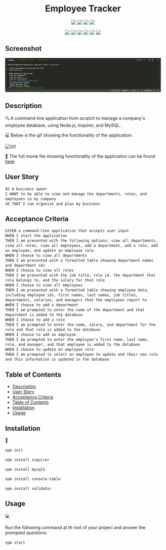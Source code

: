 <h1 align="center">Employee Tracker</h1>
   
  
<p align="center">
    <img src="https://img.shields.io/github/repo-size/nguyendinhkhanhha296/employee-tracker" />
    <img src="https://img.shields.io/github/languages/top/nguyendinhkhanhha296/employee-tracker"  />
    <img src="https://img.shields.io/github/issues/nguyendinhkhanhha296/employee-tracker" />
    <img src="https://img.shields.io/github/last-commit/nguyendinhkhanhha296/employee-tracker" >
</p>
  
<p align="center">
    <img src="https://img.shields.io/badge/Javascript-yellow" />
    <img src="https://img.shields.io/badge/jQuery-blue"  />
    <img src="https://img.shields.io/badge/mySQL-purple"  />
    <img src="https://img.shields.io/badge/-Node.js-green" />
    <img src="https://img.shields.io/badge/-inquirer-red" >
    <img src="https://img.shields.io/badge/-json-orange" />
</p>

## Screenshot

![Screenshot](./Assets/Screen%20Shot%202022-09-08%20at%201.38.14%20PM.png)
   
## Description
  
🔍 A command-line application from scratch to manage a company's employee database, using Node.js, Inquirer, and MySQL.  
  
💻 Below is the gif showing the functionality of the application:
  
![Gif](./Assets/employeetracker.gif)
  
🎥 The full movie file showing functionality of the application can be found [here](./Assets/Screen%20Recording%202022-09-11%20at%202.35.30%20PM.mov)  
  
## User Story
  
```
AS A business owner
I WANT to be able to view and manage the departments, roles, and employees in my company
SO THAT I can organize and plan my business 
```
  
## Acceptance Criteria
  
``` 
GIVEN a command-line application that accepts user input
WHEN I start the application
THEN I am presented with the following options: view all departments, view all roles, view all employees, add a department, add a role, add an employee, and update an employee role
WHEN I choose to view all departments
THEN I am presented with a formatted table showing department names and department ids
WHEN I choose to view all roles
THEN I am presented with the job title, role id, the department that role belongs to, and the salary for that role
WHEN I choose to view all employees
THEN I am presented with a formatted table showing employee data, including employee ids, first names, last names, job titles, departments, salaries, and managers that the employees report to
WHEN I choose to add a department
THEN I am prompted to enter the name of the department and that department is added to the database
WHEN I choose to add a role
THEN I am prompted to enter the name, salary, and department for the role and that role is added to the database
WHEN I choose to add an employee
THEN I am prompted to enter the employee’s first name, last name, role, and manager, and that employee is added to the database
WHEN I choose to update an employee role
THEN I am prompted to select an employee to update and their new role and this information is updated in the database
```
  
## Table of Contents
- [Description](#description)
- [User Story](#user-story)
- [Acceptance Criteria](#acceptance-criteria)
- [Table of Contents](#table-of-contents)
- [Installation](#installation)
- [Usage](#usage)

## Installation
💾   
  
`npm init`
  
`npm install inquirer`

`npm install mysql2`

`npm install console-table`

`npm install validator`
  
## Usage
💻   
  
Run the following command at th root of your project and answer the prompted questions:
  
`npm start`